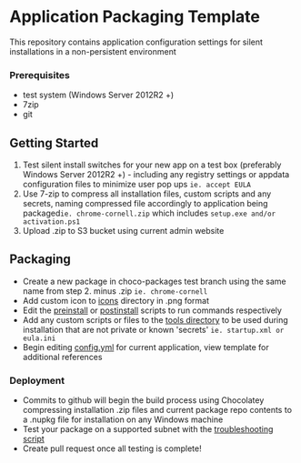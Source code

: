 # Application Packaging Template
This repository contains application configuration settings for silent installations in a non-persistent environment

### Prerequisites
* test system (Windows Server 2012R2 +)
* 7zip
* git

## Getting Started
1. Test silent install switches for your new app on a test box (preferably Windows Server 2012R2 +) - including any registry settings or appdata configuration files to minimize user pop ups ```ie. accept EULA```
2. Use 7-zip to compress all installation files, custom scripts and any secrets, naming compressed file accordingly to application being packaged```ie. chrome-cornell.zip``` which includes ```setup.exe and/or activation.ps1```
3. Upload .zip to S3 bucket using current admin website

## Packaging
* Create a new package in choco-packages test branch using the same name from step 2. minus .zip ```ie. chrome-cornell```
* Add custom icon to [icons](./icons) directory in .png format
* Edit the [preinstall](./tools/preinstall.ps1) or [postinstall](./tools/postinstall.ps1) scripts to run commands respectively
* Add any custom scripts or files to the [tools directory](./tools) to be used during installation that are not private or known 'secrets' ```ie. startup.xml or eula.ini```
* Begin editing [config.yml](./config.yml) for current application, view template for additional references

### Deployment
* Commits to github will begin the build process using Chocolatey compressing installation .zip files and current package repo contents to a .nupkg file for installation on any Windows machine
* Test your package on a supported subnet with the [troubleshooting script](./troubleshooting.ps1)
* Create pull request once all testing is complete!
